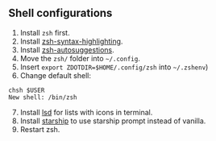 ## Shell configurations
 
1. Install `zsh` first.
2. Install [zsh-syntax-highlighting](https://github.com/zsh-users/zsh-syntax-highlighting).
3. Install [zsh-autosuggestions](https://github.com/zsh-users/zsh-autosuggestions).
4. Move the `zsh/` folder into `~/.config`.
5. Insert `export ZDOTDIR=$HOME/.config/zsh` into `~/.zshenv`)
6. Change default shell:

```
chsh $USER
New shell: /bin/zsh
```

7. Install [lsd](https://github.com/Peltoche/lsd) for lists with icons in terminal.
8. Install [starship](https://starship.rs) to use starship prompt instead of vanilla.
9. Restart zsh.
